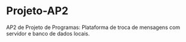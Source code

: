 # Projeto-AP2
AP2 de Projeto de Programas: Plataforma de troca de mensagens com servidor e banco de dados locais. 
